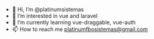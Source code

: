 - 👋 Hi, I’m @platinumsistemas
- 👀 I’m interested in vue and laravel
- 🌱 I’m currently learning vue-draggable, vue-auth
- 📫 How to reach me platinumfbosistemas@gmail.com

<!---
platinumsistemas/platinumsistemas is a ✨ special ✨ repository because its `README.md` (this file) appears on your GitHub profile.
You can click the Preview link to take a look at your changes.
--->
